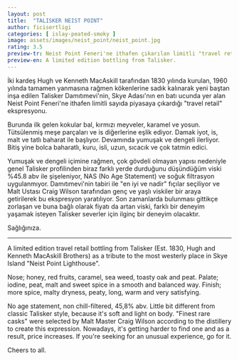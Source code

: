 ```yaml
---
layout: post
title:  "TALISKER NEIST POINT"
author: ficisertligi
categories: [ islay-peated-smoky ]
image: assets/images/neist_point/neist_point.jpg
rating: 3.5
preview-tr: Neist Point Feneri'ne ithafen çıkarılan limitli "travel retail" ekspresyonu.
preview-en: A limited edition bottling from Talisker.
---
```

İki kardeş Hugh ve Kenneth MacAskill tarafından 1830 yılında kurulan, 1960 yılında tamamen yanmasına rağmen kökenlerine sadık kalınarak yeni baştan inşa edilen Talisker Damıtımevi'nin, Skye Adası'nın en batı ucunda yer alan Neist Point Feneri'ne ithafen limitli sayıda piyasaya çıkardığı "travel retail" ekspresyonu.

Burunda ilk gelen kokular bal, kırmızı meyveler, karamel ve yosun. Tütsülenmiş meşe parçaları ve is diğerlerine eşlik ediyor. 
Damak iyot, is, malt ve tatlı baharat ile başlıyor. Devamında yumuşak ve dengeli ilerliyor.
Bitiş yine bolca baharatlı, kuru, isli, uzun, sıcacık ve çok tatmin edici.

Yumuşak ve dengeli içimine rağmen, çok gövdeli olmayan yapısı nedeniyle genel Talisker profilinden biraz farklı yerde durduğunu düşündüğüm viski %45.8 abv ile şişeleniyor, NAS (No Age Statement) ve soğuk filtrasyon uygulanmıyor. 
Damıtımevi'nin tabiri ile "en iyi ve nadir" fıçılar seçiliyor ve Malt Ustası Craig Wilson tarafından genç ve yaşlı viskiler bir araya getirilerek bu ekspresyon yaratılıyor. 
Son zamanlarda bulunması gittikçe zorlaşan ve buna bağlı olarak fiyatı da artan viski, farklı bir deneyim yaşamak isteyen Talisker severler için ilginç bir deneyim olacaktır. 

Sağlığınıza.

----------------------------------------------------------------------

<p id="english"></p>

A limited edition travel retail bottling from Talisker (Est. 1830, Hugh and Kenneth MacAskill Brothers) as a tribute to the most westerly place in Skye Island "Neist Point Lighthouse".

Nose; honey, red fruits, caramel, sea weed, toasty oak and peat.
Palate; iodine, peat, malt and sweet spice in a smooth and balanced way.
Finish; more spice, malty dryness, peaty, long, warm and very satisfying.

No age statement, non chill-filtered, 45,8% abv. Little bit different from classic Talisker style, because it's soft and light on body. 
"Finest rare casks" were selected by Malt Master Craig Wilson according to the distillery to create this expression. 
Nowadays, it's getting harder to find one and as a result, price increases. If you're seeking for an unusual experience, go for it.

Cheers to all. 
